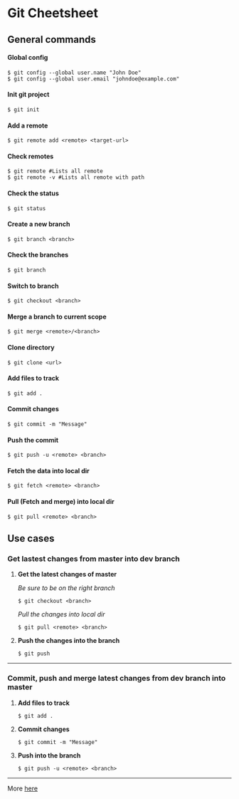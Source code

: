 # Git Cheetsheet
## General commands
#### Global config
```
$ git config --global user.name "John Doe"
$ git config --global user.email "johndoe@example.com"
```
#### Init git project
```
$ git init
```
#### Add a remote
```
$ git remote add <remote> <target-url>
```
#### Check remotes
```
$ git remote #Lists all remote
$ git remote -v #Lists all remote with path
```
#### Check the status
```
$ git status
```
#### Create a new branch
```
$ git branch <branch>
```
#### Check the branches
```
$ git branch
```
#### Switch to branch
```
$ git checkout <branch>
```
#### Merge a branch to current scope
```
$ git merge <remote>/<branch>
```
#### Clone directory
```
$ git clone <url>
```
#### Add files to track
```
$ git add .
```
#### Commit changes
```
$ git commit -m "Message"
```
#### Push the commit
```
$ git push -u <remote> <branch>
```
#### Fetch the data into local dir
```
$ git fetch <remote> <branch>
```
#### Pull (Fetch and merge) into local dir
```
$ git pull <remote> <branch>
```

## Use cases
### Get lastest changes from master into dev branch
1. **Get the latest changes of master**

	*Be sure to be on the right branch*

	```
	$ git checkout <branch>
	```  
	
	*Pull the changes into local dir*
	
	```
	$ git pull <remote> <branch>
	```
	
2. **Push the changes into the branch**
	
	```
	$ git push
	```

----

### Commit, push and merge latest changes from dev branch into master
1. **Add files to track**  

	```
	$ git add .
	```

2. **Commit changes**  

	```
	$ git commit -m "Message"
	```

3. **Push into the branch**

	```
	$ git push -u <remote> <branch>
	```
	
----

More [here](ttps://www.atlassian.com/git/tutorials/)

